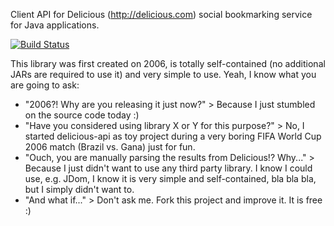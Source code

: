Client API for Delicious (http://delicious.com) social bookmarking service for Java applications. 

[![Build Status](https://travis-ci.org/emeraldjava/delicious-api.svg?branch=master)](https://travis-ci.org/emeraldjava/delicious-api)

This library was first created on 2006, is totally self-contained (no additional JARs are required to use it) and very simple to use. Yeah, I know what you are going to ask:
- "2006?! Why are you releasing it just now?" > Because I just stumbled on the source code today :)
- "Have you considered using library X or Y for this purpose?" > No, I started delicious-api as toy project during a very boring FIFA World Cup 2006 match (Brazil vs. Gana) just for fun.
- "Ouch, you are manually parsing the results from Delicious!? Why..." > Because I just didn't want to use any third party library. I know I could use, e.g. JDom, I know it is very simple and self-contained, bla bla bla, but I simply didn't want to.
- "And what if..." > Don't ask me. Fork this project and improve it. It is free :)